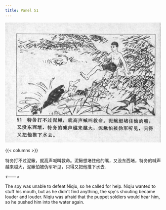 ```yaml
---
title: Panel 51
---
```


![niqiu page](./../../../images/niqiu/seifert0397_nqkg_0055_051.jpg)

{{< columns >}}

特务打不过泥鳅，就高声喊叫救命。泥鳅想堵住他的嘴，又没东西堵，特务的喊声越来越大，泥鳅怕被伪军听见，只得又把他推下水去.

<--->

The spy was unable to defeat Niqiu, so he called for help. Niqiu wanted to stuff his mouth, but as he didn't find anything, the spy's shouting became louder and louder. Niqiu was afraid that the puppet soldiers would hear him, so he pushed him into the water again.